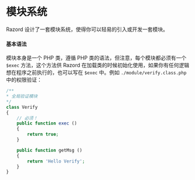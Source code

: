 # 模块系统

Razord 设计了一套模块系统，使得你可以轻易的引入或开发一套模块。

#### 基本语法

模块本身是一个 PHP 类，遵循 PHP 类的语法，但注意，每个模块都必须有一个 `$exec` 方法，这个方法供 Razord 在加载类的时候初始化使用，如果你有任何逻辑想在程序之前执行的，也可以写在 `$exec` 中。例如 `./module/verify.class.php` 中的权限验证：

```php
/**
* 全局验证模块
*/
class Verify
{
    // 必须！
    public function exec ()
    {
        return true;
    }

    public function getMsg ()
    {
    	return 'Hello Verify';
    }
}
```